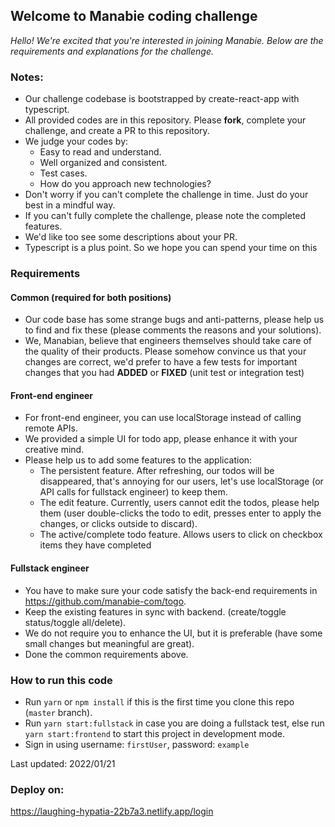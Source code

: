 ## Welcome to Manabie coding challenge

_Hello!_
_We're excited that you're interested in joining Manabie. Below are the requirements and explanations for the challenge._

### Notes:

-   Our challenge codebase is bootstrapped by create-react-app with typescript.
-   All provided codes are in this repository. Please **fork**, complete your challenge, and create a PR to this repository.
-   We judge your codes by:
    -   Easy to read and understand.
    -   Well organized and consistent.
    -   Test cases.
    -   How do you approach new technologies?
-   Don't worry if you can't complete the challenge in time. Just do your best in a mindful way.
-   If you can't fully complete the challenge, please note the completed features.
-   We'd like too see some descriptions about your PR.
-   Typescript is a plus point. So we hope you can spend your time on this

### Requirements

#### Common (required for both positions)

-   Our code base has some strange bugs and anti-patterns, please help us to find and fix these (please comments the reasons and your solutions).
-   We, Manabian, believe that engineers themselves should take care of the quality of their products. Please somehow convince us that your changes are correct, we'd prefer to have a few tests for important changes that you had **ADDED** or **FIXED** (unit test or integration test)

#### Front-end engineer

-   For front-end engineer, you can use localStorage instead of calling remote APIs.
-   We provided a simple UI for todo app, please enhance it with your creative mind.
-   Please help us to add some features to the application:
    -   The persistent feature. After refreshing, our todos will be disappeared, that's annoying for our users, let's use localStorage (or API calls for fullstack engineer) to keep them.
    -   The edit feature. Currently, users cannot edit the todos, please help them (user double-clicks the todo to edit, presses enter to apply the changes, or clicks outside to discard).
    -   The active/complete todo feature. Allows users to click on checkbox items they have completed

#### Fullstack engineer

-   You have to make sure your code satisfy the back-end requirements in https://github.com/manabie-com/togo.
-   Keep the existing features in sync with backend. (create/toggle status/toggle all/delete).
-   We do not require you to enhance the UI, but it is preferable (have some small changes but meaningful are great).
-   Done the common requirements above.

### How to run this code

-   Run `yarn` or `npm install` if this is the first time you clone this repo (`master` branch).
-   Run `yarn start:fullstack` in case you are doing a fullstack test, else run `yarn start:frontend` to start this project in development mode.
-   Sign in using username: `firstUser`, password: `example`

Last updated: 2022/01/21

### Deploy on: 
https://laughing-hypatia-22b7a3.netlify.app/login

